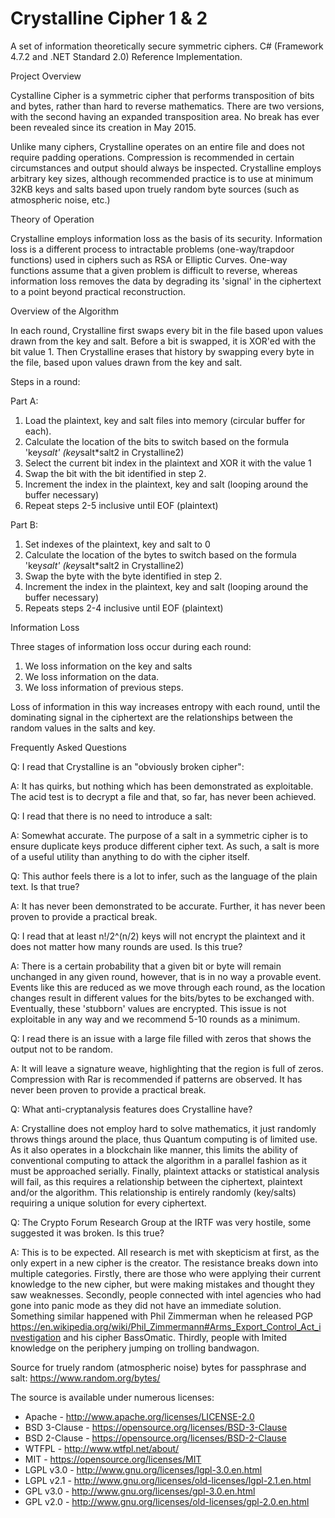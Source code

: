 # Crystalline Cipher 1 & 2

A set of information theoretically secure symmetric ciphers. C# (Framework 4.7.2 and .NET Standard 2.0) Reference Implementation.

Project Overview

Cystalline Cipher is a symmetric cipher that performs transposition of bits and bytes, rather than hard to reverse mathematics. There are two versions, with the second having an expanded transposition area.  No break has ever been revealed since its creation in May 2015.

Unlike many ciphers, Crystalline operates on an entire file and does not require padding operations. Compression is recommended in certain circumstances and output should always be inspected.  Crystalline employs arbitrary key sizes, although recommended practice is to use at minimum 32KB keys and salts based upon truely random byte sources (such as atmospheric noise, etc.)


Theory of Operation

Crystalline employs information loss as the basis of its security. Information loss is a different process to intractable problems (one-way/trapdoor functions) used in ciphers such as RSA or Elliptic Curves. One-way functions assume that a given problem is difficult to reverse, whereas information loss removes the data by degrading its 'signal' in the ciphertext to a point beyond practical reconstruction.


Overview of the Algorithm

In each round, Crystalline first swaps every bit in the file based upon values drawn from the key and salt. Before a bit is swapped, it is XOR'ed with the bit value 1. Then Crystalline erases that history by swapping every byte in the file, based upon values drawn from the key and salt.

Steps in a round:

Part A:
1. Load the plaintext, key and salt files into memory (circular buffer for each).
2. Calculate the location of the bits to switch based on the formula 'key*salt' (key*salt*salt2 in Crystalline2)
3. Select the current bit index in the plaintext and XOR it with the value 1
4. Swap the bit with the bit identified in step 2.
5. Increment the index in the plaintext, key and salt (looping around the buffer necessary)
6. Repeat steps 2-5 inclusive until EOF (plaintext)

Part B:
1. Set indexes of the plaintext, key and salt to 0
2. Calculate the location of the bytes to switch based on the formula 'key*salt' (key*salt*salt2 in Crystalline2)
3. Swap the byte with the byte identified in step 2.
4. Increment the index in the plaintext, key and salt (looping around the buffer necessary)
5. Repeats steps 2-4 inclusive until EOF (plaintext)


Information Loss

Three stages of information loss occur during each round:

1. We loss information on the key and salts
2. We loss information on the data.
3. We loss information of previous steps.

Loss of information in this way increases entropy with each round, until the dominating signal in the ciphertext are the relationships between the random values in the salts and key.


Frequently Asked Questions

Q: I read that Crystalline is an "obviously broken cipher":

A: It has quirks, but nothing which has been demonstrated as exploitable. The acid test is to decrypt a file and that, so far, has never been achieved.

Q: I read that there is no need to introduce a salt:

A: Somewhat accurate. The purpose of a salt in a symmetric cipher is to ensure duplicate keys produce different cipher text. As such, a salt is more of a useful utility than anything to do with the cipher itself.

Q: This author feels there is a lot to infer, such as the language of the plain text. Is that true?

A: It has never been demonstrated to be accurate.  Further, it has never been proven to provide a practical break.

Q: I read that at least n!/2^(n/2) keys will not encrypt the plaintext and it does not matter how many rounds are used. Is this true?

A: There is a certain probability that a given bit or byte will remain unchanged in any given round, however, that is in no way a provable event. Events like this are reduced as we move through each round, as the location changes result in different values for the bits/bytes to be exchanged with. Eventually, these 'stubborn' values are encrypted. This issue is not exploitable in any way and we recommend 5-10 rounds as a minimum.

Q: I read there is an issue with a large file filled with zeros that shows the output not to be random.

A: It will leave a signature weave, highlighting that the region is full of zeros.  Compression with Rar is recommended if patterns are observed.  It has never been proven to provide a practical break.

Q: What anti-cryptanalysis features does Crystalline have?

A: Crystalline does not employ hard to solve mathematics, it just randomly throws things around the place, thus Quantum computing is of limited use. As it also operates in a blockchain like manner, this limits the ability of conventional computing to attack the algorithm in a parallel fashion as it must be approached serially. Finally, plaintext attacks or statistical analysis will fail, as this requires a relationship between the ciphertext, plaintext and/or the algorithm. This relationship is entirely randomly (key/salts) requiring a unique solution for every ciphertext.

Q: The Crypto Forum Research Group at the IRTF was very hostile, some suggested it was broken. Is this true?

A: This is to be expected. All research is met with skepticism at first, as the only expert in a new cipher is the creator. The resistance breaks down into multiple categories. Firstly, there are those who were applying their current knowledge to the new cipher, but were making mistakes and thought they saw weaknesses. Secondly, people connected with intel agencies who had gone into panic mode as they did not have an immediate solution. Something similar happened with Phil Zimmerman when he released PGP https://en.wikipedia.org/wiki/Phil_Zimmermann#Arms_Export_Control_Act_investigation and his cipher BassOmatic. Thirdly, people with lmited knowledge on the periphery jumping on trolling bandwagon.

Source for truely random (atmospheric noise) bytes for passphrase and salt:
https://www.random.org/bytes/

The source is available under numerous licenses:

* Apache - http://www.apache.org/licenses/LICENSE-2.0
* BSD 3-Clause - https://opensource.org/licenses/BSD-3-Clause
* BSD 2-Clause - https://opensource.org/licenses/BSD-2-Clause
* WTFPL - http://www.wtfpl.net/about/
* MIT - https://opensource.org/licenses/MIT
* LGPL v3.0 - http://www.gnu.org/licenses/lgpl-3.0.en.html
* LGPL v2.1 - http://www.gnu.org/licenses/old-licenses/lgpl-2.1.en.html
* GPL v3.0 - http://www.gnu.org/licenses/gpl-3.0.en.html
* GPL v2.0 - http://www.gnu.org/licenses/old-licenses/gpl-2.0.en.html 
